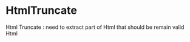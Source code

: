 HtmlTruncate
============

Html Truncate : need to extract part of Html that should be remain valid Html
